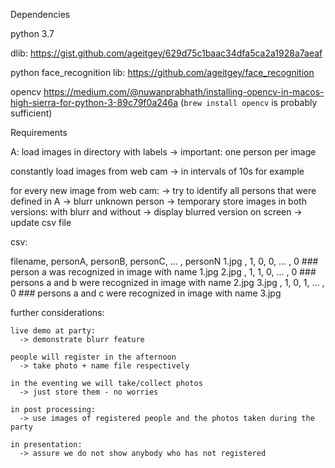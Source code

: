 Dependencies

  python 3.7
  
  dlib: 
  https://gist.github.com/ageitgey/629d75c1baac34dfa5ca2a1928a7aeaf

  python face_recognition lib:
  https://github.com/ageitgey/face_recognition

  opencv
  https://medium.com/@nuwanprabhath/installing-opencv-in-macos-high-sierra-for-python-3-89c79f0a246a
  (`brew install opencv` is probably sufficient)






Requirements

  A:
  load images in directory with labels
    -> important: one person per image

  constantly load images from web cam
    -> in intervals of 10s for example

  for every new image from web cam:
    -> try to identify all persons that were defined in A
    -> blurr unknown person
    -> temporary store images in both versions: with blurr and without
    -> display blurred version on screen
    -> update csv file


  csv:

  filename, personA, personB, personC, ... , personN
  1.jpg   ,       1,       0,       0, ... ,       0       ### person a was recognized in image with name 1.jpg
  2.jpg   ,       1,       1,       0, ... ,       0       ### persons a and b were recognized in image with name 2.jpg
  3.jpg   ,       1,       0,       1, ... ,       0       ### persons a and c were recognized in image with name 3.jpg


  further considerations:

    live demo at party:
      -> demonstrate blurr feature
    
    people will register in the afternoon
      -> take photo + name file respectively
    
    in the eventing we will take/collect photos
      -> just store them - no worries
    
    in post processing:
      -> use images of registered people and the photos taken during the party

    in presentation:
      -> assure we do not show anybody who has not registered
